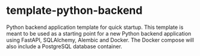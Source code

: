 # template-python-backend
Python backend application template for quick startup.
This template is meant to be used as a starting point for a new Python backend application using FastAPI, SQLAlchemy, Alembic and Docker.
The Docker compose will also include a PostgreSQL database container.

